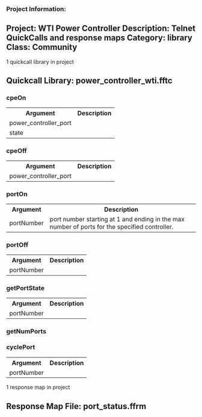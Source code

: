 ### Project Information:
Project: WTI Power Controller
Description: Telnet QuickCalls and response maps
Category: library
Class: Community
 ----
1 quickcall library in project
## Quickcall Library: power_controller_wti.fftc
### cpeOn
<table><tr><th>Argument</th><th>Description</th></tr>
<tr><td>power_controller_port</td><tr></tr>
<tr><td>state</td><tr></tr></table>

### cpeOff
<table><tr><th>Argument</th><th>Description</th></tr>
<tr><td>power_controller_port</td><tr></tr></table>

### portOn
<table><tr><th>Argument</th><th>Description</th></tr>
<tr><td>portNumber</td><td>port number starting at 1 and ending in the max number of ports for the specified controller.</tr></td></table>

### portOff
<table><tr><th>Argument</th><th>Description</th></tr>
<tr><td>portNumber</td><tr></tr></table>

### getPortState
<table><tr><th>Argument</th><th>Description</th></tr>
<tr><td>portNumber</td><tr></tr></table>

### getNumPorts
### cyclePort
<table><tr><th>Argument</th><th>Description</th></tr>
<tr><td>portNumber</td><tr></tr></table>

1 response map in project
## Response Map File: port_status.ffrm
